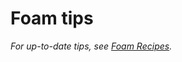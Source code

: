 ---
---

# Foam tips

_For up-to-date tips, see [Foam Recipes](https://foambubble.github.io/foam/recipes)._
